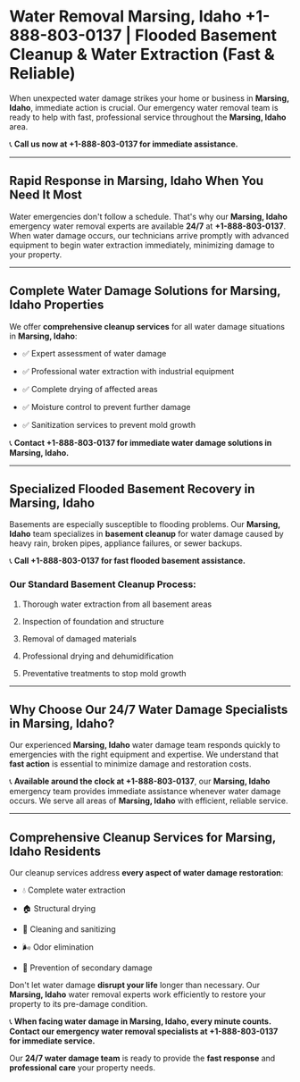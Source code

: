 # Water Removal Marsing, Idaho +1-888-803-0137 | Flooded Basement Cleanup & Water Extraction (Fast & Reliable)

When unexpected water damage strikes your home or business in **Marsing, Idaho**, immediate action is crucial. Our emergency water removal team is ready to help with fast, professional service throughout the **Marsing, Idaho** area. 

📞 **Call us now at +1-888-803-0137 for immediate assistance.**

---

## Rapid Response in Marsing, Idaho When You Need It Most

Water emergencies don't follow a schedule. That's why our **Marsing, Idaho** emergency water removal experts are available **24/7** at **+1-888-803-0137**. When water damage occurs, our technicians arrive promptly with advanced equipment to begin water extraction immediately, minimizing damage to your property.

---

## Complete Water Damage Solutions for Marsing, Idaho Properties

We offer **comprehensive cleanup services** for all water damage situations in **Marsing, Idaho**:

- ✅ Expert assessment of water damage  
- ✅ Professional water extraction with industrial equipment  
- ✅ Complete drying of affected areas  
- ✅ Moisture control to prevent further damage  
- ✅ Sanitization services to prevent mold growth  

📞 **Contact +1-888-803-0137 for immediate water damage solutions in Marsing, Idaho.**

---

## Specialized Flooded Basement Recovery in Marsing, Idaho

Basements are especially susceptible to flooding problems. Our **Marsing, Idaho** team specializes in **basement cleanup** for water damage caused by heavy rain, broken pipes, appliance failures, or sewer backups. 

📞 **Call +1-888-803-0137 for fast flooded basement assistance.**

### Our Standard Basement Cleanup Process:
1. Thorough water extraction from all basement areas  
2. Inspection of foundation and structure  
3. Removal of damaged materials  
4. Professional drying and dehumidification  
5. Preventative treatments to stop mold growth  

---

## Why Choose Our 24/7 Water Damage Specialists in Marsing, Idaho?

Our experienced **Marsing, Idaho** water damage team responds quickly to emergencies with the right equipment and expertise. We understand that **fast action** is essential to minimize damage and restoration costs.

📞 **Available around the clock at +1-888-803-0137**, our **Marsing, Idaho** emergency team provides immediate assistance whenever water damage occurs. We serve all areas of **Marsing, Idaho** with efficient, reliable service.

---

## Comprehensive Cleanup Services for Marsing, Idaho Residents

Our cleanup services address **every aspect of water damage restoration**:

- 💧 Complete water extraction  
- 🏠 Structural drying  
- 🧼 Cleaning and sanitizing  
- 🌬️ Odor elimination  
- 🚫 Prevention of secondary damage  

Don't let water damage **disrupt your life** longer than necessary. Our **Marsing, Idaho** water removal experts work efficiently to restore your property to its pre-damage condition.

📞 **When facing water damage in Marsing, Idaho, every minute counts. Contact our emergency water removal specialists at +1-888-803-0137 for immediate service.**

Our **24/7 water damage team** is ready to provide the **fast response** and **professional care** your property needs.